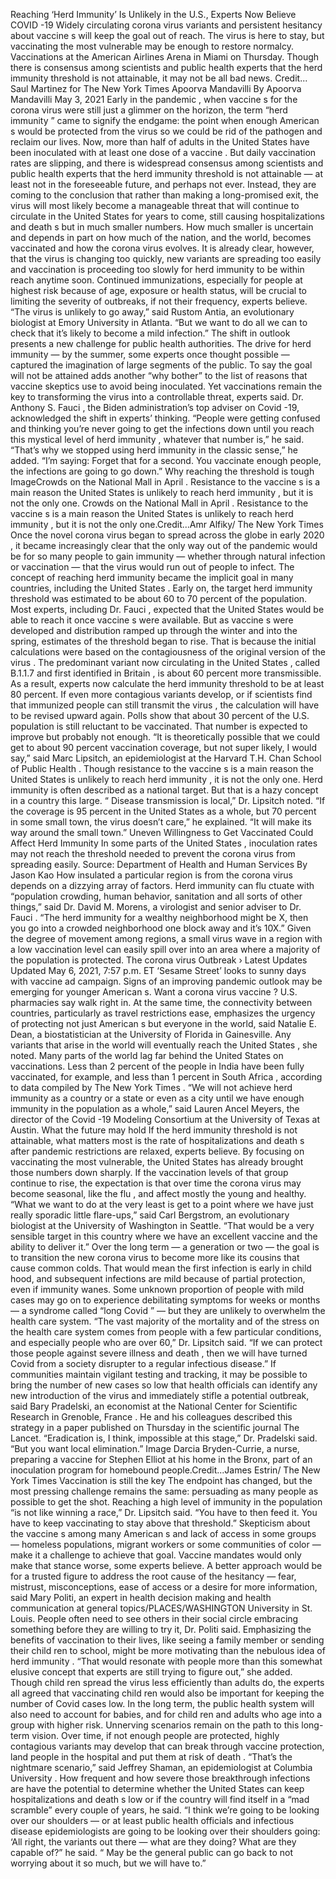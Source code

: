Reaching ‘Herd Immunity’ Is Unlikely in the U.S., Experts Now Believe
 COVID -19
Widely circulating  corona virus  variants and persistent hesitancy about  vaccine s will keep the goal out of reach. The  virus  is here to stay, but vaccinating the most vulnerable may be enough to restore normalcy.
Vaccinations at the  American  Airlines Arena in Miami on Thursday. Though there is consensus among scientists and public health experts that the herd  immunity  threshold is not attainable, it may not be all bad news.
Credit... Saul Martinez  for  The New York Times
 Apoorva Mandavilli
By  Apoorva Mandavilli
 May  3, 2021
Early in the  pandemic , when  vaccine s for the  corona virus  were still just a glimmer on the horizon, the term “herd  immunity ” came to signify the endgame: the point when enough  American s would be protected from the  virus  so we could be rid of the pathogen and reclaim our lives.
Now, more than half of  adults  in the  United States  have been inoculated with at least one dose of a  vaccine . But daily vaccination rates are slipping, and there is widespread consensus among scientists and public health experts that the herd  immunity  threshold is not attainable — at least not in the foreseeable future, and perhaps not ever.
Instead, they are coming to the conclusion that rather than making a long-promised exit, the  virus  will most likely become a manageable threat that will continue to circulate in the  United States  for years to come, still causing hospitalizations and  death s but in much smaller numbers.
How much smaller is uncertain and depends in part on how much of the nation, and the world, becomes vaccinated and how the  corona virus  evolves. It is already clear, however, that the  virus  is changing too quickly, new variants are spreading too easily and vaccination is proceeding too slowly for herd  immunity  to be within reach anytime soon.
Continued immunizations, especially for people at highest risk because of age, exposure or health status, will be crucial to limiting the severity of outbreaks, if not their frequency, experts believe.
“The  virus  is unlikely to go away,” said Rustom Antia, an evolutionary biologist at Emory  University  in Atlanta. “But we want to do all we can to check that it’s likely to become a mild infection.”
The shift in outlook presents a new challenge for public health authorities. The drive for herd  immunity  — by the summer, some experts once thought possible — captured the imagination of large segments of the public. To say the goal will not be attained adds another “why bother” to the list of reasons that  vaccine  skeptics use to avoid being inoculated.
Yet vaccinations remain the key to transforming the  virus  into a controllable threat, experts said.
Dr. Anthony S.  Fauci , the Biden administration’s top adviser on  Covid -19, acknowledged the shift in experts’ thinking.
“People were getting confused and thinking you’re never going to get the infections down until you reach this mystical level of herd  immunity , whatever that number is,” he said.
“That’s why we stopped using herd  immunity  in the classic sense,” he added. “I’m saying: Forget that for a second. You vaccinate enough people, the infections are going to go down.”
Why reaching the threshold is tough
ImageCrowds on the National Mall in  April . Resistance to the  vaccine s is a main reason the  United States  is unlikely to reach herd  immunity , but it is not the only one.
Crowds on the National Mall in  April . Resistance to the  vaccine s is a main reason the  United States  is unlikely to reach herd  immunity , but it is not the only one.Credit...Amr Alfiky/ The New York Times
Once the novel  corona virus  began to spread across the globe in early  2020 , it became increasingly clear that the only way out of the  pandemic  would be for so many people to gain  immunity  — whether through natural infection or vaccination — that the  virus  would run out of people to infect. The concept of reaching herd  immunity  became the implicit goal in many countries, including the  United States .
Early on, the target herd  immunity  threshold was estimated to be about 60 to 70 percent of the population. Most experts, including Dr.  Fauci , expected that the  United States  would be able to reach it once  vaccine s were available.
But as  vaccine s were developed and distribution ramped up through the winter and into the spring, estimates of the threshold began to rise. That is because the initial calculations were based on the contagiousness of the original version of the  virus . The predominant variant now circulating in the  United States , called B.1.1.7 and first identified in  Britain , is about 60 percent more transmissible.
As a result, experts now calculate the herd  immunity  threshold to be at least 80 percent. If even more contagious variants develop, or if scientists find that immunized people can still transmit the  virus , the calculation will have to be revised upward again.
Polls show that about 30 percent of the U.S. population is still reluctant to be vaccinated. That number is expected to improve but probably not enough. “It is theoretically possible that we could get to about 90 percent vaccination coverage, but not super likely, I would say,” said Marc Lipsitch, an epidemiologist at the Harvard T.H. Chan School of  Public Health .
Though resistance to the  vaccine s is a main reason the  United States  is unlikely to reach herd  immunity , it is not the only one.
Herd  immunity  is often described as a national target. But that is a hazy concept in a country this large.
“ Disease  transmission is local,” Dr. Lipsitch noted.
“If the coverage is 95 percent in the  United States  as a whole, but 70 percent in some small town, the  virus  doesn’t care,” he explained. “It will make its way around the small town.”
Uneven Willingness to Get Vaccinated Could Affect Herd Immunity
In some parts of the  United States , inoculation rates may not reach the threshold needed to prevent the  corona virus  from spreading easily.
Source: Department of Health and Human Services
By Jason Kao
How insulated a particular region is from the  corona virus  depends on a dizzying array of factors.
Herd  immunity  can  flu ctuate with “population crowding, human behavior, sanitation and all sorts of other things,” said Dr. David M. Morens, a virologist and senior adviser to Dr.  Fauci . “The herd  immunity  for a wealthy neighborhood might be X, then you go into a crowded neighborhood one block away and it’s 10X.”
Given the degree of movement among regions, a small  virus  wave in a region with a low vaccination level can easily spill over into an area where a majority of the population is protected.
The  corona virus  Outbreak ›
Latest Updates
Updated
 May  6, 2021, 7:57 p.m. ET
‘Sesame Street’ looks to sunny days with  vaccine  ad campaign.
Signs of an improving  pandemic  outlook may be emerging for younger  American s.
Want a     corona virus     vaccine ? U.S. pharmacies say walk right in.
At the same time, the connectivity between countries, particularly as travel restrictions ease, emphasizes the urgency of protecting not just  American s but everyone in the world, said Natalie E. Dean, a biostatistician at the  University  of Florida in Gainesville. Any variants that arise in the world will eventually reach the  United States , she noted.
Many parts of the world lag far behind the  United States  on vaccinations. Less than 2 percent of the people in India have been fully vaccinated, for example, and less than 1 percent in  South   Africa , according to data compiled by  The New York Times .
“We will not achieve herd  immunity  as a country or a state or even as a city until we have enough  immunity  in the population as a whole,” said Lauren Ancel Meyers, the director of the  Covid -19 Modeling Consortium at the  University  of Texas at Austin.
What the future may hold
If the herd  immunity  threshold is not attainable, what matters most is the rate of hospitalizations and  death s after  pandemic  restrictions are relaxed, experts believe.
By focusing on vaccinating the most vulnerable, the  United States  has already brought those numbers down sharply. If the vaccination levels of that group continue to rise, the expectation is that over time the  corona virus  may become seasonal, like the  flu , and affect mostly the young and healthy.
“What we want to do at the very least is get to a point where we have just really sporadic little flare-ups,” said Carl Bergstrom, an evolutionary biologist at the  University  of  Washington  in Seattle. “That would be a very sensible target in this country where we have an excellent  vaccine  and the ability to deliver it.”
Over the long term — a generation or two — the goal is to transition the new  corona virus  to become more like its cousins that cause common colds. That would mean the first infection is early in  child hood, and subsequent infections are mild because of partial protection, even if  immunity  wanes.
Some unknown proportion of people with mild cases may go on to experience debilitating symptoms for weeks or months — a syndrome called “long  Covid ” — but they are unlikely to overwhelm the health care system.
“The vast majority of the mortality and of the stress on the health care system comes from people with a few particular conditions, and especially people who are over 60,” Dr. Lipsitch said. “If we can protect those people against severe illness and  death , then we will have turned  Covid  from a society disrupter to a regular infectious disease.”
If communities maintain vigilant  testing  and tracking, it may be possible to bring the number of new cases so low that health officials can identify any new introduction of the  virus  and immediately stifle a potential outbreak, said Bary Pradelski, an economist at the National Center for Scientific  Research  in Grenoble,  France . He and his colleagues described this strategy in a paper published on Thursday in the scientific journal The Lancet.
“Eradication is, I think, impossible at this stage,” Dr. Pradelski said. “But you want local elimination.”
Image
Darcia Bryden-Currie, a nurse, preparing a  vaccine  for Stephen Elliot at his home in the Bronx, part of an inoculation program for homebound people.Credit...James Estrin/ The New York Times
Vaccination is still the key
The endpoint has changed, but the most pressing challenge remains the same: persuading as many people as possible to get the shot.
Reaching a high level of  immunity  in the population “is not like winning a race,” Dr. Lipsitch said. “You have to then feed it. You have to keep vaccinating to stay above that threshold.”
Skepticism about the  vaccine s among many  American s and lack of access in some groups — homeless populations, migrant workers or some communities of color — make it a challenge to achieve that goal. Vaccine mandates would only make that stance worse, some experts believe.
A better approach would be for a trusted figure to address the root cause of the hesitancy — fear, mistrust, misconceptions, ease of access or a desire for more information, said Mary Politi, an expert in health decision making and health communication at  general topics/PLACES/WASHINGTON   University  in St. Louis.
People often need to see others in their social circle embracing something before they are willing to try it, Dr. Politi said. Emphasizing the benefits of vaccination to their lives, like seeing a family member or sending their  child ren to school, might be more motivating than the nebulous idea of herd  immunity .
“That would resonate with people more than this somewhat elusive concept that experts are still trying to figure out,” she added.
Though  child ren spread the  virus  less efficiently than  adults  do, the experts all agreed that vaccinating  child ren would also be important for keeping the number of  Covid  cases low. In the long term, the public health system will also need to account for babies, and for  child ren and  adults  who age into a group with higher risk.
Unnerving scenarios remain on the path to this long-term vision.
Over time, if not enough people are protected, highly contagious variants may develop that can break through  vaccine  protection, land people in the hospital and put them at risk of  death .
“That’s the nightmare scenario,” said Jeffrey Shaman, an epidemiologist at Columbia  University .
How frequent and how severe those breakthrough infections are have the potential to determine whether the  United States  can keep hospitalizations and  death s low or if the country will find itself in a “mad scramble” every couple of years, he said.
“I think we’re going to be looking over our shoulders — or at least public health officials and infectious disease epidemiologists are going to be looking over their shoulders going: ‘All right, the variants out there — what are they doing? What are they capable of?” he said. “ May be the general public can go back to not worrying about it so much, but we will have to.”
